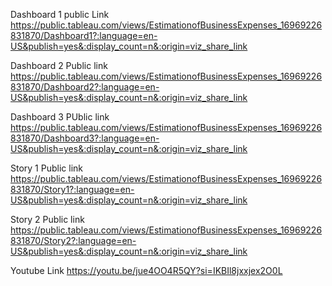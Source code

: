Dashboard 1 public Link   https://public.tableau.com/views/EstimationofBusinessExpenses_16969226831870/Dashboard1?:language=en-US&publish=yes&:display_count=n&:origin=viz_share_link

Dashboard 2 Public link https://public.tableau.com/views/EstimationofBusinessExpenses_16969226831870/Dashboard2?:language=en-US&publish=yes&:display_count=n&:origin=viz_share_link

Dashboard 3 PUblic link  https://public.tableau.com/views/EstimationofBusinessExpenses_16969226831870/Dashboard3?:language=en-US&publish=yes&:display_count=n&:origin=viz_share_link

Story 1 Public link  https://public.tableau.com/views/EstimationofBusinessExpenses_16969226831870/Story1?:language=en-US&publish=yes&:display_count=n&:origin=viz_share_link

Story 2 Public link  https://public.tableau.com/views/EstimationofBusinessExpenses_16969226831870/Story2?:language=en-US&publish=yes&:display_count=n&:origin=viz_share_link

Youtube Link 
https://youtu.be/jue4OO4R5QY?si=IKBIl8jxxjex2O0L
